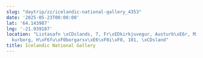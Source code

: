 ```yaml
---
slug: "daytrip/zz/icelandic-national-gallery_4353"
date: '2025-05-23T00:00:00'
lat: '64.143987'
lng: '-21.939187'
location: "Listasafn \xCDslands, 7, Fr\xEDkirkjuvegur, Austurb\xE6r, Mi\xF0borg, Reykjav\xED\
  kurborg, H\xF6fu\xF0borgarsv\xE6\xF0i\xF0, 101, \xCDsland"
title: Icelandic National Gallery
---
```



